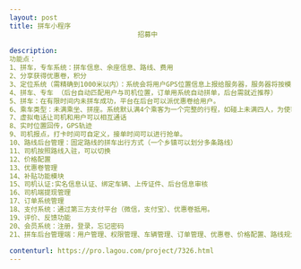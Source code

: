 ```yaml
---                
layout: post       
title: 拼车小程序
                                招募中
           
description: 
功能点：
1、拼车，专车系统：拼车信息、余座信息、路线、费用
2、分享获得优惠卷，积分
3、定位系统（需精确到1000米以内）：系统会将用户GPS位置信息上报给服务器，服务器将按模块呈现附近的司机、拼车信息。
4、拼车、专车 （后台自动匹配用户与司机位置，订单用系统自动拼单，后台需就近推荐）
5、拼车：在有限时间内未拼车成功，平台在后台可以派优惠卷给用户。
6、乘车类型：未满乘坐、拼座。系统默认满4个乘客为一个完整的行程，如碰上未满四人，为使司机尽快发车，平台前期可补贴费用给用户和司机。
7、虚拟电话让司机和用户可以相互通话
8、实时位置回传，GPS轨迹
9、司机报点，打卡时间可自定义，接单时间可以进行抢单。
10、路线后台管理：固定路线的拼车出行方式（一个乡镇可以划分多条路线）
11、司机按照路线入驻，可以切换
12、价格配置
13、优惠卷管理
14、补贴功能模块
15、司机认证:实名信息认证、绑定车辆、上传证件、后台信息审核
16、司机端提现管理
17、订单系统管理
18、支付系统：通过第三方支付平台（微信，支付宝）、优惠卷抵用。
19、评价、反馈功能
20、会员系统：注册，登录，忘记密码
21、拼车后台管理端：用户管理、权限管理、车辆管理、订单管理、优惠卷、价格配置、路线规划、提现列表、反馈功能。
     
contenturl: https://pro.lagou.com/project/7326.html      
---                 
```

